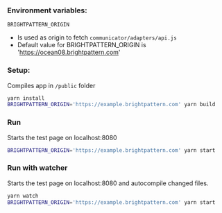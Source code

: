 
### Environment variables:
`BRIGHTPATTERN_ORIGIN`
- Is used as origin to fetch `communicator/adapters/api.js`
- Default value for BRIGHTPATTERN_ORIGIN is 'https://ocean08.brightpattern.com'

### Setup:
Compiles app in `/public` folder 

```bash
yarn install
BRIGHTPATTERN_ORIGIN='https://example.brightpattern.com' yarn build 
```

### Run
Starts the test page on localhost:8080
```bash
BRIGHTPATTERN_ORIGIN='https://example.brightpattern.com' yarn start
```


### Run with watcher
Starts the test page on localhost:8080 and autocompile changed files.
```bash
yarn watch
BRIGHTPATTERN_ORIGIN='https://example.brightpattern.com' yarn start
```


